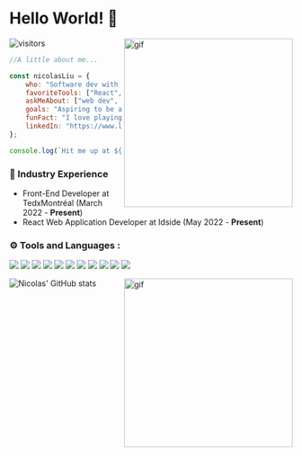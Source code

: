 # Hello World! 👋
<img align="right" alt ="gif" src= "https://cdn.dribbble.com/users/1162077/screenshots/5403918/focus-animation.gif" width="300"/>

![visitors](https://visitor-badge.laobi.icu/badge?page_id=nicolas-liu.nicolas-liu)


```javascript
//A little about me...

const nicolasLiu = {
    who: "Software dev with a focus on front-end",
    favoriteTools: ["React", "Nodejs", "Sass", "Figma"],
    askMeAbout: ["web dev", "app dev", "mobile dev"],
    goals: "Aspiring to be a full stack developer in the future",
    funFact: "I love playing music and practicing martial arts",
    linkedIn: "https://www.linkedin.com/in/nicolas-liu1"
};

console.log(`Hit me up at ${nicolasLiu.linkedIn} for a chat!`)
```

### 💼 Industry Experience
- Front-End Developer at TedxMontréal
    (March 2022 - <b>Present</b>)
- React Web Application Developer at Idside
    (May 2022 - <b>Present</b>)

### ⚙️ Tools and Languages :

![](https://img.shields.io/badge/Editor-VS_Code-informational?style=flat&logo=visual-studio-code&logoColor=white&color=124bb5)
![](https://img.shields.io/badge/Tools-Figma-informational?style=flat&logo=figmal&logoColor=white&color=124bb5)
![](https://img.shields.io/badge/Code-Sass-informational?style=flat&logo=Sass&logoColor=white&color=124bb5)
![](https://img.shields.io/badge/Code-React-informational?style=flat&logo=react&logoColor=white&color=124bb5)
![](https://img.shields.io/badge/Code-Nodejs-informational?style=flat&logo=nodejs&logoColor=white&color=124bb5)
![](https://img.shields.io/badge/Code-JavaScript-informational?style=flat&logo=javascript&logoColor=white&color=124bb5)
![](https://img.shields.io/badge/Code-TypeScript-informational?style=flat&logo=typescript&logoColor=white&color=124bb5)
![](https://img.shields.io/badge/Tools-MaterialUI-informational?style=flat&logo=MaterialUI&logoColor=white&color=124bb5)
![](https://img.shields.io/badge/Code-Python-informational?style=flat&logo=python&logoColor=white&color=124bb5)
![](https://img.shields.io/badge/Code-Php-informational?style=flat&logo=php&logoColor=white&color=124bb5)
![](https://img.shields.io/badge/Tools-Git-informational?style=flat&logo=git&logoColor=white&color=124bb5)
<br>

<img align="right" alt ="gif" src= "https://cdn.dribbble.com/users/1500250/screenshots/4305931/justjake_dribbble.gif" width="300"/>

                                                                                                
![Nicolas' GitHub stats](https://github-readme-stats.vercel.app/api?username=Nicolas-Liu&show_icons=true&theme=prussian)



 
